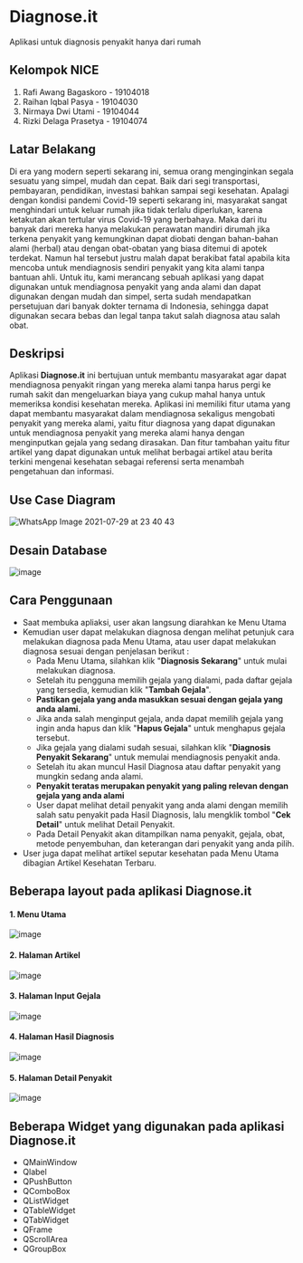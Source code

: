 # Diagnose.it
Aplikasi untuk diagnosis penyakit hanya dari rumah


## Kelompok NICE
1. Rafi Awang Bagaskoro  - 19104018
2. Raihan Iqbal Pasya    - 19104030
3. Nirmaya Dwi Utami     - 19104044
4. Rizki Delaga Prasetya - 19104074


## Latar Belakang
Di era yang modern seperti sekarang ini, semua orang menginginkan segala sesuatu yang simpel, mudah dan cepat. Baik dari segi transportasi, pembayaran, pendidikan, investasi bahkan sampai segi kesehatan. Apalagi dengan kondisi pandemi Covid-19 seperti sekarang ini, masyarakat sangat menghindari untuk keluar rumah jika tidak terlalu diperlukan, karena ketakutan akan tertular virus Covid-19 yang berbahaya. Maka dari itu banyak dari mereka hanya melakukan perawatan mandiri dirumah jika terkena penyakit yang kemungkinan dapat diobati dengan bahan-bahan alami (herbal) atau dengan obat-obatan yang biasa ditemui di apotek terdekat. Namun hal tersebut justru malah dapat berakibat fatal apabila kita mencoba untuk mendiagnosis sendiri penyakit yang kita alami tanpa bantuan ahli. Untuk itu, kami merancang sebuah aplikasi yang dapat digunakan untuk mendiagnosa penyakit yang anda alami dan dapat digunakan dengan mudah dan simpel, serta sudah mendapatkan persetujuan dari banyak dokter ternama di Indonesia, sehingga dapat digunakan secara bebas dan legal tanpa takut salah diagnosa atau salah obat.


## Deskripsi
Aplikasi **Diagnose.it** ini bertujuan untuk membantu masyarakat agar dapat mendiagnosa penyakit ringan yang mereka alami tanpa harus pergi ke rumah sakit dan mengeluarkan biaya yang cukup mahal hanya untuk memeriksa kondisi kesehatan mereka. Aplikasi ini memiliki fitur utama yang dapat membantu masyarakat dalam mendiagnosa sekaligus mengobati penyakit yang mereka alami, yaitu fitur diagnosa yang dapat digunakan untuk mendiagnosa penyakit yang mereka alami hanya dengan menginputkan gejala yang sedang dirasakan. Dan fitur tambahan yaitu fitur artikel yang dapat digunakan untuk melihat berbagai artikel atau berita terkini mengenai kesehatan sebagai referensi serta menambah pengetahuan dan informasi.

## Use Case Diagram
![WhatsApp Image 2021-07-29 at 23 40 43](https://user-images.githubusercontent.com/72425333/127531612-6d98797f-de59-4f55-8722-fe4291250921.jpeg)

## Desain Database
![image](https://user-images.githubusercontent.com/72425333/127528263-8a818fe2-da72-45bd-bb0b-c69c9a2f045c.png)

## Cara Penggunaan
* Saat membuka apliaksi, user akan langsung diarahkan ke Menu Utama
* Kemudian user dapat melakukan diagnosa dengan melihat petunjuk cara melakukan diagnosa pada Menu Utama, atau user dapat melakukan diagnosa sesuai dengan penjelasan berikut :
  * Pada Menu Utama, silahkan klik "**Diagnosis Sekarang**" untuk mulai melakukan diagnosa.
  * Setelah itu pengguna memilih gejala yang dialami, pada daftar gejala yang tersedia, kemudian klik "**Tambah Gejala**". 
  * **Pastikan gejala yang anda masukkan sesuai dengan gejala yang anda alami.**
  * Jika anda salah menginput gejala, anda dapat memilih gejala yang ingin anda hapus dan klik "**Hapus Gejala**" untuk menghapus gejala tersebut.
  * Jika gejala yang dialami sudah sesuai, silahkan klik "**Diagnosis Penyakit Sekarang**" untuk memulai mendiagnosis penyakit anda.
  * Setelah itu akan muncul Hasil Diagnosa atau daftar penyakit yang mungkin sedang anda alami.
  * **Penyakit teratas merupakan penyakit yang paling relevan dengan gejala yang anda alami**
  * User dapat melihat detail penyakit yang anda alami dengan memilih salah satu penyakit pada Hasil Diagnosis, lalu mengklik tombol "**Cek Detail**" untuk melihat Detail Penyakit.
  * Pada Detail Penyakit akan ditampilkan nama penyakit, gejala, obat, metode penyembuhan, dan keterangan dari penyakit yang anda pilih.
* User juga dapat melihat artikel seputar kesehatan pada Menu Utama dibagian Artikel Kesehatan Terbaru.

## Beberapa layout pada aplikasi Diagnose.it
#### 1. Menu Utama
![image](https://user-images.githubusercontent.com/72425333/127584682-3d93498d-c99c-4f36-a163-f2d8081a1523.png)

#### 2. Halaman Artikel
![image](https://user-images.githubusercontent.com/72425333/127525946-8da2770b-997b-4be5-97ab-42a593319350.png)

#### 3. Halaman Input Gejala
![image](https://user-images.githubusercontent.com/72425333/127526605-6afeed15-cb96-4cf5-a85f-0612ac069a61.png)

#### 4. Halaman Hasil Diagnosis
![image](https://user-images.githubusercontent.com/72425333/127527110-4ea75882-9944-4df2-811a-3dede1dd240f.png)

#### 5. Halaman Detail Penyakit
![image](https://user-images.githubusercontent.com/72425333/127527412-0a5e7cd5-6dfa-4667-8ecf-b228018c3f38.png)


## Beberapa Widget yang digunakan pada aplikasi Diagnose.it
* QMainWindow
* Qlabel       
* QPushButton 
* QComboBox    
* QListWidget 
* QTableWidget 
* QTabWidget   
* QFrame       
* QScrollArea
* QGroupBox

